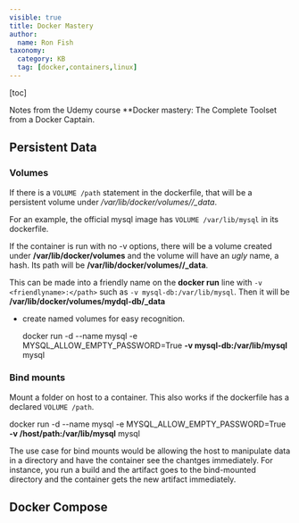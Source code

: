 ```yaml
---
visible: true
title: Docker Mastery
author:
  name: Ron Fish
taxonomy:
  category: KB
  tag: [docker,containers,linux]
---
```


[toc]

Notes from the Udemy course **Docker mastery: The Complete Toolset from a Docker Captain.

## Persistent Data

### Volumes

If there is a `VOLUME /path` statement in the dockerfile, that will be a persistent volume under */var/lib/docker/volumes/<hash>/_data*.

For an example, the official mysql image has `VOLUME /var/lib/mysql` in its dockerfile.

If the container is run with no -v options, there will be a volume created under **/var/lib/docker/volumes** and the  volume will have an *ugly* name, a hash. Its path will be **/var/lib/docker/volumes/<hash>/_data**. 

This can be made into a friendly name on the **docker run** line with `-v <friendlyname>:</path>` such as `-v mysql-db:/var/lib/mysql`. Then it will be **/var/lib/docker/volumes/mydql-db/_data**

- create named volumes for easy recognition.

     docker run -d --name mysql -e MYSQL_ALLOW_EMPTY_PASSWORD=True **-v mysql-db:/var/lib/mysql** mysql

### Bind mounts

Mount a folder on host to a container. This also works if the dockerfile has a declared `VOLUME /path`. 

  docker run -d --name mysql -e MYSQL_ALLOW_EMPTY_PASSWORD=True **-v /host/path:/var/lib/mysql** mysql

The use case for bind mounts would be allowing the host to manipulate data in a directory and have the container see the chantges immediately. For instance, you run a build and the artifact goes to the bind-mounted directory and the container gets the new artifact immediately.

## Docker Compose

